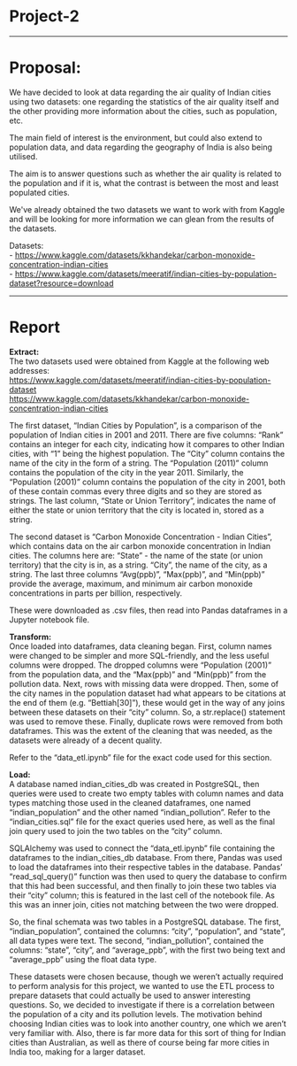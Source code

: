 # Project-2  

  
------------------------------------------------------------------------------  
  
# Proposal:

We have decided to look at data regarding the air quality of Indian cities using two datasets: one regarding the statistics of the air quality itself and the other providing more information about the cities, such as population, etc.  

The main field of interest is the environment, but could also extend to population data, and data regarding the geography of India is also being utilised.  

The aim is to answer questions such as whether the air quality is related to the population and if it is, what the contrast is between the most and least populated cities.  

We've already obtained the two datasets we want to work with from Kaggle and will be looking for more information we can glean from the results of the datasets.  

Datasets:  
	- https://www.kaggle.com/datasets/kkhandekar/carbon-monoxide-concentration-indian-cities  
	- https://www.kaggle.com/datasets/meeratif/indian-cities-by-population-dataset?resource=download  
  
  
-------------------------------------------------------------------------  
  
# Report  
  
**Extract:**  
The two datasets used were obtained from Kaggle at the following web addresses:  
https://www.kaggle.com/datasets/meeratif/indian-cities-by-population-dataset  
https://www.kaggle.com/datasets/kkhandekar/carbon-monoxide-concentration-indian-cities  
  
The first dataset, “Indian Cities by Population”, is a comparison of the population of Indian cities in 2001 and 2011. There are five columns: “Rank” contains an integer for each city, indicating how it compares to other Indian cities, with “1” being the highest population. The “City” column contains the name of the city in the form of a string. The “Population (2011)” column contains the population of the city in the year 2011. Similarly, the “Population (2001)” column contains the population of the city in 2001, both of these contain commas every three digits and so they are stored as strings. The last column, “State or Union Territory”, indicates the name of either the state or union territory that the city is located in, stored as a string.  
  
The second dataset is “Carbon Monoxide Concentration - Indian Cities”, which contains data on the air carbon monoxide concentration in Indian cities. The columns here are: “State” - the name of the state (or union territory) that the city is in, as a string. “City”, the name of the city, as a string. The last three columns “Avg(ppb)”, “Max(ppb)”, and “Min(ppb)” provide the average, maximum, and minimum air carbon monoxide concentrations in parts per billion, respectively.  
  
These were downloaded as .csv files, then read into Pandas dataframes in a Jupyter notebook file.  
  
**Transform:**  
Once loaded into dataframes, data cleaning began. First, column names were changed to be simpler and more SQL-friendly, and the less useful columns were dropped. The dropped columns were “Population (2001)” from the population data, and the “Max(ppb)” and “Min(ppb)” from the pollution data. Next, rows with missing data were dropped. Then, some of the city names in the population dataset had what appears to be citations at the end of them (e.g. “Bettiah[30]”), these would get in the way of any joins between these datasets on their “city” column. So, a str.replace() statement was used to remove these. Finally, duplicate rows were removed from both dataframes. This was the extent of the cleaning that was needed, as the datasets were already of a decent quality.  
  
Refer to the “data_etl.ipynb” file for the exact code used for this section.  
  
**Load:**  
A database named indian_cities_db was created in PostgreSQL, then queries were used to create two empty tables with column names and data types matching those used in the cleaned dataframes, one named “indian_population” and the other named “indian_pollution”. Refer to the “indian_cities.sql” file for the exact queries used here, as well as the final join query used to join the two tables on the “city” column.  
  
SQLAlchemy was used to connect the “data_etl.ipynb” file containing the dataframes to the indian_cities_db database. From there, Pandas was used to load the dataframes into their respective tables in the database. Pandas’ “read_sql_query()” function was then used to query the database to confirm that this had been successful, and then finally to join these two tables via their “city” column; this is featured in the last cell of the notebook file. As this was an inner join, cities not matching between the two were dropped.  
  
So, the final schemata was two tables in a PostgreSQL database. The first, “indian_population”, contained the columns: “city”, “population”, and “state”, all data types were text. The second, “indian_pollution”, contained the columns: “state”, “city”, and “average_ppb”, with the first two being text and “average_ppb” using the float data type.  
  
These datasets were chosen because, though we weren’t actually required to perform analysis for this project, we wanted to use the ETL process to prepare datasets that could actually be used to answer interesting questions. So, we decided to investigate if there is a correlation between the population of a city and its pollution levels. The motivation behind choosing Indian cities was to look into another country, one which we aren’t very familiar with. Also, there is far more data for this sort of thing for Indian cities than Australian, as well as there of course being far more cities in India too, making for a larger dataset.  
  

